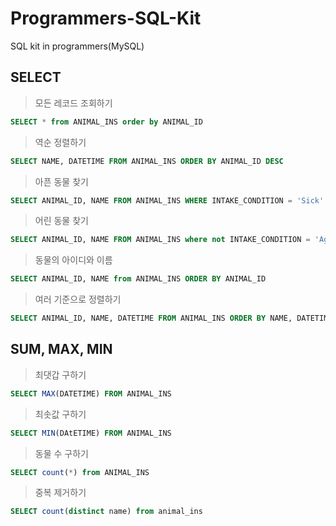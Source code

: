 # Programmers-SQL-Kit
SQL kit in programmers(MySQL)

## SELECT
> 모든 레코드 조회하기
```SQL
SELECT * from ANIMAL_INS order by ANIMAL_ID
```
> 역순 정렬하기
```SQL
SELECT NAME, DATETIME FROM ANIMAL_INS ORDER BY ANIMAL_ID DESC
```
> 아픈 동물 찾기
```SQL
SELECT ANIMAL_ID, NAME FROM ANIMAL_INS WHERE INTAKE_CONDITION = 'Sick' ORDER BY ANIMAL_ID
```
> 어린 동물 찾기
```SQL
SELECT ANIMAL_ID, NAME FROM ANIMAL_INS where not INTAKE_CONDITION = 'Aged' ORDER BY ANIMAL_ID
```

> 동물의 아이디와 이름
```SQL
SELECT ANIMAL_ID, NAME from ANIMAL_INS ORDER BY ANIMAL_ID
```

> 여러 기준으로 정렬하기
```SQL
SELECT ANIMAL_ID, NAME, DATETIME FROM ANIMAL_INS ORDER BY NAME, DATETIME DESC
```
## SUM, MAX, MIN
> 최댓갑 구하기
```SQL
SELECT MAX(DATETIME) FROM ANIMAL_INS
```
> 최솟값 구하기
```SQL
SELECT MIN(DAtETIME) FROM ANIMAL_INS
```
> 동물 수 구하기
```SQL
SELECT count(*) from ANIMAL_INS
```
> 중복 제거하기
```SQL
SELECT count(distinct name) from animal_ins
```
